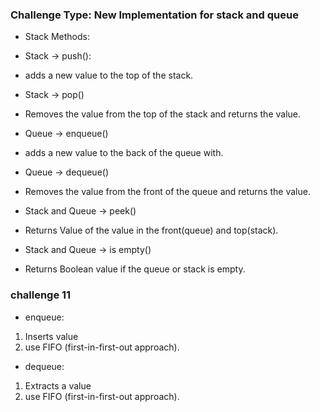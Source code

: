 ### Challenge Type: New Implementation for stack and queue


- Stack Methods:

- Stack -> push():
* adds a new value to the top of the stack.

- Stack -> pop() 
* Removes the value from the top of the stack and returns the value.


- Queue -> enqueue()
* adds a new value to the back of the queue with.

- Queue -> dequeue() 
* Removes the value from the front of the queue and returns the value.

- Stack and Queue -> peek() 
* Returns Value of the value in the front(queue) and top(stack).

- Stack and Queue -> is empty() 
* Returns Boolean value if the queue or stack is empty.





### challenge 11

* enqueue:
1. Inserts value 
2. use FIFO  (first-in-first-out approach).
* dequeue:
1. Extracts a value
2. use FIFO  (first-in-first-out approach).


